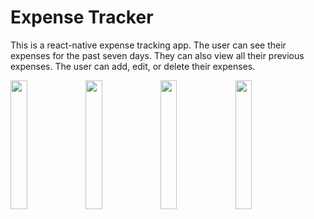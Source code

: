 # Expense Tracker

This is a react-native expense tracking app. The user can see their expenses for the past seven days. They can also view all their previous expenses. The user can add, edit, or delete their expenses.

<img src="https://user-images.githubusercontent.com/116237965/217442902-e5b42a1c-b8be-4a77-8179-b25e1bf8f358.png" width="23%"></img> <img src="https://user-images.githubusercontent.com/116237965/217442912-d76a9965-a93f-412e-b880-719eb5108a7c.png" width="23%"></img> <img src="https://user-images.githubusercontent.com/116237965/217442924-6ab09ceb-8415-4d48-8ecd-be292d1ae026.png" width="23%"></img> <img src="https://user-images.githubusercontent.com/116237965/217442927-e14e9c96-719c-48cf-8171-cdb45a3c6d10.png" width="23%"></img> 
